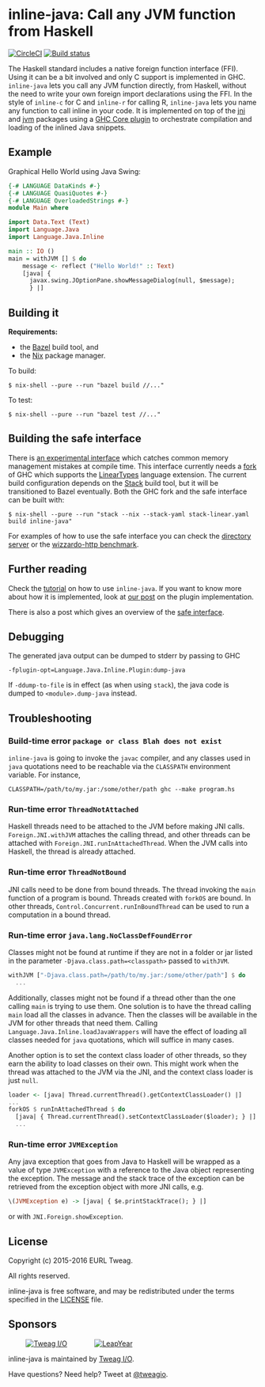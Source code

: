 # inline-java: Call any JVM function from Haskell

[![CircleCI](https://circleci.com/gh/tweag/inline-java.svg?style=svg)](https://circleci.com/gh/tweag/inline-java)
[![Build status](https://badge.buildkite.com/143d77b1eec06bb865d694dbe685f2ed7712caa12852c8808e.svg?branch=master)](https://buildkite.com/tweag-1/inline-java)

The Haskell standard includes a native foreign function interface
(FFI). Using it can be a bit involved and only C support is
implemented in GHC. `inline-java` lets you call any JVM function
directly, from Haskell, without the need to write your own foreign
import declarations using the FFI. In the style of `inline-c` for
C and `inline-r` for calling R, `inline-java` lets you name any
function to call inline in your code. It is implemented on top of the
[jni][jni] and [jvm][jvm] packages using a [GHC Core plugin][ghc-plugins]
to orchestrate compilation and loading of the inlined Java snippets.

[jni]: jni/
[jvm]: jvm/
[ghc-plugins]: https://downloads.haskell.org/~ghc/8.0.2/docs/html/users_guide/extending_ghc.html#core-plugins-in-more-detail

## Example

Graphical Hello World using Java Swing:

```Haskell
{-# LANGUAGE DataKinds #-}
{-# LANGUAGE QuasiQuotes #-}
{-# LANGUAGE OverloadedStrings #-}
module Main where

import Data.Text (Text)
import Language.Java
import Language.Java.Inline

main :: IO ()
main = withJVM [] $ do
    message <- reflect ("Hello World!" :: Text)
    [java| {
      javax.swing.JOptionPane.showMessageDialog(null, $message);
      } |]
```

## Building it

**Requirements:**
* the [Bazel][bazel] build tool, and
* the [Nix][nix] package manager.

To build:

```
$ nix-shell --pure --run "bazel build //..."
```

To test:

```
$ nix-shell --pure --run "bazel test //..."
```

[bazel]: https://bazel.build
[nix]: http://nixos.org/nix

## Building the safe interface

There is [an experimental interface][safe-inline-java] which catches
common memory management mistakes at compile time. This interface
currently needs a [fork][linear-types-ghc] of GHC which supports the
[LinearTypes][linear-types-proposal] language extension. The current
build configuration depends on the [Stack][stack] build tool, but it
will be transitioned to Bazel eventually. Both the GHC fork and the
safe interface can be built with:

```
$ nix-shell --pure --run "stack --nix --stack-yaml stack-linear.yaml build inline-java"
```

For examples of how to use the safe interface you can check
the [directory server][directory-server] or the
[wizzardo-http benchmark][wizzardo-http-benchmark].

[directory-server]: examples/directory-server
[linear-types-ghc]: https://github.com/tweag/ghc/tree/linear-types#ghc-branch-with-linear-types
[linear-types-proposal]: https://github.com/tweag/ghc-proposals/blob/linear-types2/proposals/0000-linear-types.rst
[safe-inline-java]: https://github.com/tweag/inline-java/blob/master/src/linear-types/Language/Java/Inline/Safe.hs
[stack]: https://github.com/commercialhaskell/stack
[wizzardo-http-benchmark]: benchmarks/wizzardo-http

## Further reading

Check the [tutorial][inline-java-tutorial] on how to use `inline-java`.
If you want to know more about how it is implemented, look at
[our post][inline-java-plugin] on the plugin implementation.

There is also a post which gives an overview of the
[safe interface][safe-interface-post].

[inline-java-tutorial]: https://www.tweag.io/posts/2017-09-15-inline-java-tutorial.html
[inline-java-plugin]: https://www.tweag.io/posts/2017-09-22-inline-java-ghc-plugin.html
[safe-interface-post]: https://www.tweag.io/blog/2020-02-06-safe-inline-java

## Debugging

The generated java output can be dumped to stderr by passing to GHC
```
-fplugin-opt=Language.Java.Inline.Plugin:dump-java
```

If `-ddump-to-file` is in effect (as when using `stack`), the java code
is dumped to `<module>.dump-java` instead.

## Troubleshooting

### Build-time error `package or class Blah does not exist`

`inline-java` is going to invoke the `javac` compiler, and any classes
used in `java` quotations need to be reachable via the `CLASSPATH`
environment variable. For instance,
```
CLASSPATH=/path/to/my.jar:/some/other/path ghc --make program.hs
```

### Run-time error `ThreadNotAttached`

Haskell threads need to be attached to the JVM before making JNI calls.
`Foreign.JNI.withJVM` attaches the calling thread, and other threads
can be attached with `Foreign.JNI.runInAttachedThread`. When the JVM
calls into Haskell, the thread is already attached.

### Run-time error `ThreadNotBound`

JNI calls need to be done from bound threads. The thread invoking the
`main` function of a program is bound. Threads created with `forkOS`
are bound. In other threads, `Control.Concurrent.runInBoundThread`
can be used to run a computation in a bound thread.

### Run-time error `java.lang.NoClassDefFoundError`

Classes might not be found at runtime if they are not in a folder or
jar listed in the parameter `-Djava.class.path=<classpath>` passed
to `withJVM`.

```Haskell
withJVM ["-Djava.class.path=/path/to/my.jar:/some/other/path"] $ do
  ...
```

Additionally, classes might not be found if a thread other than the one
calling `main` is trying to use them. One solution is to have the thread
calling `main` load all the classes in advance. Then the classes will
be available in the JVM for other threads that need them.
Calling `Language.Java.Inline.loadJavaWrappers` will have the effect of
loading all classes needed for `java` quotations, which will suffice in
many cases.

Another option is to set the context class loader of other threads,
so they earn the ability to load classes on their own. This might
work when the thread was attached to the JVM via the JNI, and
the context class loader is just `null`.

```Haskell
loader <- [java| Thread.currentThread().getContextClassLoader() |]
...
forkOS $ runInAttachedThread $ do
  [java| { Thread.currentThread().setContextClassLoader($loader); } |]
  ...
```

### Run-time error `JVMException`

Any java exception that goes from Java to Haskell will be wrapped
as a value of type `JVMException` with a reference to the Java object
representing the exception. The message and the stack trace of the
exception can be retrieved from the exception object with more JNI
calls, e.g.

```Haskell
\(JVMException e) -> [java| { $e.printStackTrace(); } |]
```
or with `JNI.Foreign.showException`.

## License

Copyright (c) 2015-2016 EURL Tweag.

All rights reserved.

inline-java is free software, and may be redistributed under the terms
specified in the [LICENSE](LICENSE) file.

## Sponsors

&nbsp;&nbsp;&nbsp;&nbsp;&nbsp;&nbsp;&nbsp;&nbsp;
[![Tweag I/O](http://i.imgur.com/0HK8X4y.png)](http://tweag.io)
&nbsp;&nbsp;&nbsp;&nbsp;&nbsp;&nbsp;&nbsp;&nbsp;&nbsp;&nbsp;&nbsp;&nbsp;
[![LeapYear](http://i.imgur.com/t9VxRHn.png)](http://leapyear.io)

inline-java is maintained by [Tweag I/O](https://www.tweag.io/).

Have questions? Need help? Tweet at
[@tweagio](http://twitter.com/tweagio).
